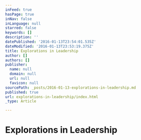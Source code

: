 ```yaml
---
inFeed: true
hasPage: true
inNav: false
inLanguage: null
starred: false
keywords: []
description: ''
datePublished: '2016-01-13T23:54:01.535Z'
dateModified: '2016-01-13T23:53:19.375Z'
title: Explorations in Leadership
author: []
authors: []
publisher:
  name: null
  domain: null
  url: null
  favicon: null
sourcePath: _posts/2016-01-13-explorations-in-leadership.md
published: true
url: explorations-in-leadership/index.html
_type: Article

---
```

# Explorations in Leadership